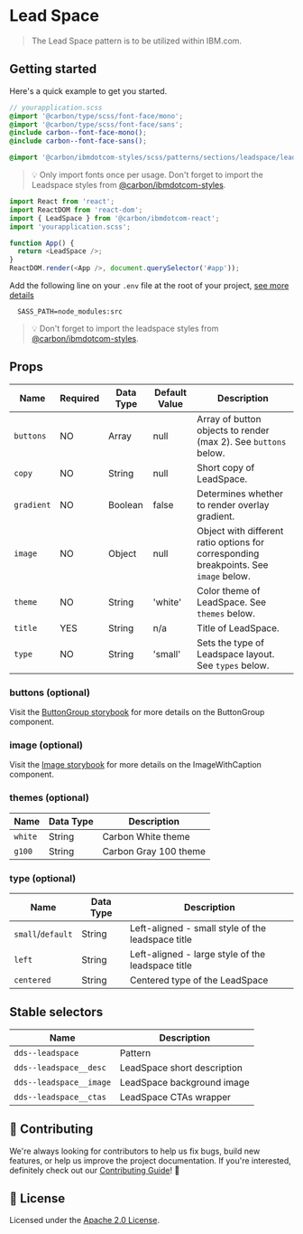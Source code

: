 # Lead Space

> The Lead Space pattern is to be utilized within IBM.com.

## Getting started

Here's a quick example to get you started.

```scss
// yourapplication.scss
@import '@carbon/type/scss/font-face/mono';
@import '@carbon/type/scss/font-face/sans';
@include carbon--font-face-mono();
@include carbon--font-face-sans();

@import '@carbon/ibmdotcom-styles/scss/patterns/sections/leadspace/leadspace';
```

> 💡 Only import fonts once per usage. Don't forget to import the Leadspace
> styles from
> [@carbon/ibmdotcom-styles](https://github.com/carbon-design-system/ibm-dotcom-library/blob/master/packages/styles).

```javascript
import React from 'react';
import ReactDOM from 'react-dom';
import { LeadSpace } from '@carbon/ibmdotcom-react';
import 'yourapplication.scss';

function App() {
  return <LeadSpace />;
}
ReactDOM.render(<App />, document.querySelector('#app'));
```

Add the following line on your `.env` file at the root of your project,
[see more details](https://github.com/carbon-design-system/ibm-dotcom-library/tree/master/packages/styles#usage)

```
  SASS_PATH=node_modules:src
```

> 💡 Don't forget to import the leadspace styles from
> [@carbon/ibmdotcom-styles](https://github.com/carbon-design-system/ibm-dotcom-library/blob/master/packages/styles).

## Props

| Name       | Required | Data Type | Default Value | Description                                                                           |
| ---------- | -------- | --------- | ------------- | ------------------------------------------------------------------------------------- |
| `buttons`  | NO       | Array     | null          | Array of button objects to render (max 2). See `buttons` below.                       |
| `copy`     | NO       | String    | null          | Short copy of LeadSpace.                                                              |
| `gradient` | NO       | Boolean   | false         | Determines whether to render overlay gradient.                                        |
| `image`    | NO       | Object    | null          | Object with different ratio options for corresponding breakpoints. See `image` below. |
| `theme`    | NO       | String    | 'white'       | Color theme of LeadSpace. See `themes` below.                                         |
| `title`    | YES      | String    | n/a           | Title of LeadSpace.                                                                   |
| `type`     | NO       | String    | 'small'       | Sets the type of Leadspace layout. See `types` below.                                 |

### buttons (optional)

Visit the
[ButtonGroup storybook](https://ibmdotcom-react.mybluemix.net/?path=/story/patterns-sub-patterns-buttongroup--default)
for more details on the ButtonGroup component.

### image (optional)

Visit the
[Image storybook](https://ibmdotcom-react.mybluemix.net/?path=/story/components-imagewithcaption--default)
for more details on the ImageWithCaption component.

### themes (optional)

| Name    | Data Type | Description           |
| ------- | --------- | --------------------- |
| `white` | String    | Carbon White theme    |
| `g100`  | String    | Carbon Gray 100 theme |

### type (optional)

| Name              | Data Type | Description                                       |
| ----------------- | --------- | ------------------------------------------------- |
| `small`/`default` | String    | Left-aligned - small style of the leadspace title |
| `left`            | String    | Left-aligned - large style of the leadspace title |
| `centered`        | String    | Centered type of the LeadSpace                    |

## Stable selectors

| Name                    | Description                 |
| ----------------------- | --------------------------- |
| `dds--leadspace`        | Pattern                     |
| `dds--leadspace__desc`  | LeadSpace short description |
| `dds--leadspace__image` | LeadSpace background image  |
| `dds--leadspace__ctas`  | LeadSpace CTAs wrapper      |

## 🙌 Contributing

We're always looking for contributors to help us fix bugs, build new features,
or help us improve the project documentation. If you're interested, definitely
check out our
[Contributing Guide](https://github.com/carbon-design-system/ibm-dotcom-library/blob/master/.github/CONTRIBUTING.md)!
👀

## 📝 License

Licensed under the
[Apache 2.0 License](https://github.com/carbon-design-system/ibm-dotcom-library/blob/master/LICENSE).
